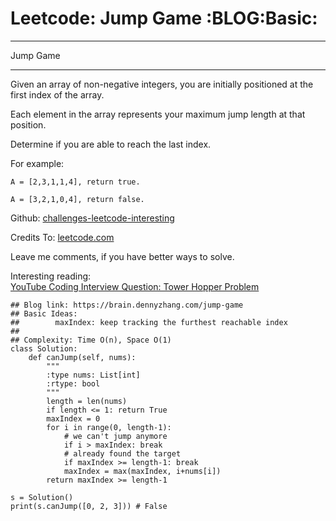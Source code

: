 # Leetcode: Jump Game     :BLOG:Basic:


---

Jump Game  

---

Given an array of non-negative integers, you are initially positioned at the first index of the array.  

Each element in the array represents your maximum jump length at that position.  

Determine if you are able to reach the last index.  

For example:  

    A = [2,3,1,1,4], return true.
    
    A = [3,2,1,0,4], return false.

Github: [challenges-leetcode-interesting](https://github.com/DennyZhang/challenges-leetcode-interesting/tree/master/jump-game)  

Credits To: [leetcode.com](https://leetcode.com/problems/jump-game/description/)  

Leave me comments, if you have better ways to solve.  

Interesting reading:  
[YouTube Coding Interview Question: Tower Hopper Problem](https://www.youtube.com/watch?v=kHWy5nEfRIQ&list=PLBZBJbE_rGRVnpitdvpdY9952IsKMDuev&index=11)  

    ## Blog link: https://brain.dennyzhang.com/jump-game
    ## Basic Ideas:
    ##        maxIndex: keep tracking the furthest reachable index
    ##
    ## Complexity: Time O(n), Space O(1)
    class Solution:
        def canJump(self, nums):
            """
            :type nums: List[int]
            :rtype: bool
            """
            length = len(nums)
            if length <= 1: return True
            maxIndex = 0
            for i in range(0, length-1):
                # we can't jump anymore
                if i > maxIndex: break
                # already found the target
                if maxIndex >= length-1: break
                maxIndex = max(maxIndex, i+nums[i])
            return maxIndex >= length-1
    
    s = Solution()
    print(s.canJump([0, 2, 3])) # False